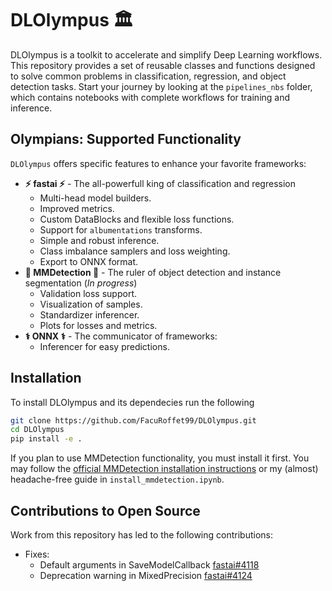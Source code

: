 # DLOlympus 🏛️

DLOlympus is a toolkit to accelerate and simplify Deep Learning workflows. This repository provides a set of reusable classes and functions designed to solve common problems in classification, regression, and object detection tasks. Start your journey by looking at the `pipelines_nbs` folder, which contains notebooks with complete workflows for training and inference.


## Olympians: Supported Functionality

`DLOlympus` offers specific features to enhance your favorite frameworks:

* **⚡ fastai ⚡** - The all-powerfull king of classification and regression
    * Multi-head model builders.
    * Improved metrics.
    * Custom DataBlocks and flexible loss functions.
    * Support for `albumentations` transforms.
    * Simple and robust inference.
    * Class imbalance samplers and loss weighting.
    * Export to ONNX format.
* **🔱 MMDetection 🔱** - The ruler of object detection and instance segmentation (*In progress*)
    * Validation loss support.
    * Visualization of samples.
    * Standardizer inferencer.
    * Plots for losses and metrics.
* **⚕️ ONNX ⚕️** - The communicator of frameworks:
    * Inferencer for easy predictions.


## Installation

To install DLOlympus and its dependecies run the following

```bash
git clone https://github.com/FacuRoffet99/DLOlympus.git
cd DLOlympus
pip install -e .
```

If you plan to use MMDetection functionality, you must install it first. You may follow the [official MMDetection installation instructions](https://mmdetection.readthedocs.io/en/latest/get_started.html) or my (almost) headache-free guide in `install_mmdetection.ipynb`.


## Contributions to Open Source

Work from this repository has led to the following contributions:
* Fixes:
    * Default arguments in SaveModelCallback [fastai#4118](https://github.com/fastai/fastai/pull/4118)
    * Deprecation warning in MixedPrecision [fastai#4124](https://github.com/fastai/fastai/pull/4124)
